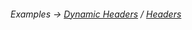 ###### Examples -> [Dynamic Headers](../../examples/transport-http-dynamic-headers.md) / [Headers](../../examples/transport-http-headers.md)
